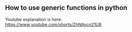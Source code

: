 ## How to use generic functions in python 

Youtube explanation is here: https://www.youtube.com/shorts/ZhNAycn21U8


